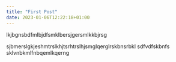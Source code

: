 ```yaml
---
title: "First Post"
date: 2023-01-06T12:22:18+01:00
---
```

lkjbgnsbdfmlbjdfsmklbersjgersmlkkbjrsg



sjbmerslgkjeshmtrslkhjtsrhtrslhjsmglqerglrskbnsrbkl
sdfvdfskbnfs
sklvnbkmlfnbqemlkqerng
